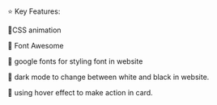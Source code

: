 ⭐ Key Features:

📌CSS animation 

📌 Font Awesome

📌 google fonts for styling font in website

📌 dark mode to change between white and black in website.

📌 using hover effect to make action in card.
